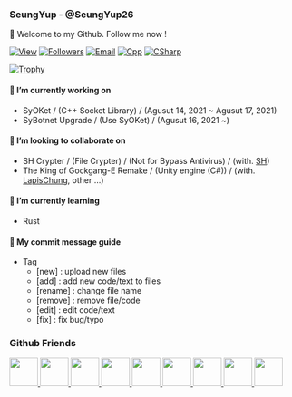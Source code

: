 ### SeungYup - @SeungYup26
👋 Welcome to my Github. Follow me now !

<!--------------------------- Profile ---------------------------->
[![View](https://hits.seeyoufarm.com/api/count/incr/badge.svg?url=https%3A%2F%2Fgithub.com%2Fseungyup26&count_bg=%23FF0000&title_bg=%23555555&icon=&icon_color=%23E7E7E7&title=hits&edge_flat=false)](https://github.com/seungyup26)
[![Followers](https://img.shields.io/github/followers/seungyup26?color=blue&style=flat-square)](https://github.com/SeungYup26?tab=followers)
[![Email](https://img.shields.io/badge/Email-seungyup26%40gmail.com-FF0000)](https://github.com/seungyup26)
[![Cpp](https://img.shields.io/badge/Cpp-00599C?style=flat-square&logo=cplusplus&logoColor=white)](https://github.com/search?l=C%2B%2B&q=user%3ASeungYup26&type=Repositories)
[![CSharp](https://img.shields.io/badge/CSharp-8b00ff?style=flat-square&logo=csharp&logoColor=white)](https://github.com/search?l=C%23&q=user%3ASeungYup26&type=Repositories) </a>
<!---------------------------------------------------------------->
<!--------------------------- Trophy ----------------------------->
[![Trophy](https://github-profile-trophy.vercel.app/?username=seungyup26&no-frame=true&no-bg=true&column=7&theme=onestar)](https://github.com/seungyup26)
<!---------------------------------------------------------------->
<!--------------------------- State ------------------------------>
#### :telescope: I’m currently working on
- SyOKet / (C++ Socket Library) / (Agusut 14, 2021 ~ Agusut 17, 2021)
- SyBotnet Upgrade / (Use SyOKet) / (Agusut 16, 2021 ~)

#### :two_men_holding_hands: I’m looking to collaborate on
- SH Crypter / (File Crypter) / (Not for Bypass Antivirus) / (with. <a href="https://github.com/dltlgn071105">SH</a>)
- The King of Gockgang-E Remake / (Unity engine (C#)) / (with. <a href="https://github.com/LapisChung">LapisChung</a>, other ...)

#### :palm_tree: I’m currently learning
- Rust

#### :speech_balloon: My commit message guide
  - Tag
    - [new] : upload new files
    - [add] : add new code/text to files
    - [rename] : change file name
    - [remove] : remove file/code
    - [edit] : edit code/text
    - [fix] : fix bug/typo
  
<!---------------------------------------------------------------->
<!--------------------------- Friends ---------------------------->

### Github Friends
<a href="https://github.com/Claude-Agnes17"><img src="https://avatars.githubusercontent.com/u/82876235?v=4" width="50px">
<a href="https://github.com/yblee0816"><img src="https://avatars.githubusercontent.com/u/64089784?v=4" width="50px">
<a href="https://github.com/jokk6703"><img src="https://avatars.githubusercontent.com/u/38997874?v=4" width="50px">
<a href="https://github.com/Yellowstrawberrys"><img src="https://avatars.githubusercontent.com/u/77413533?v=4" width="50px">
<a href="https://github.com/KiRist-code"><img src="https://avatars.githubusercontent.com/u/37296174?v=4" width="50px">
<a href="https://github.com/dltlgn071105"><img src="https://avatars.githubusercontent.com/u/79982147?v=4" width="50px">
<a href="https://github.com/jym0404"><img src="https://avatars.githubusercontent.com/u/49983304?v=4" width="50px">
<a href="https://github.com/Marshal0129"><img src="https://avatars.githubusercontent.com/u/87575796?v=4" width="50px">
<a href="https://github.com/JIHOON0728"><img src="https://avatars.githubusercontent.com/u/88192370?v=4" width="50px">
  
<!---------------------------------------------------------------->
